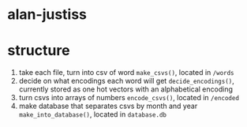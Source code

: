# alan-justiss

# structure

1. take each file, turn into csv of word `make_csvs()`, located in `/words`
2. decide on what encodings each word will get `decide_encodings()`, currently stored as one hot vectors with an alphabetical encoding
3. turn csvs into arrays of numbers `encode_csvs()`, located in `/encoded`
2. make database that separates csvs by month and year `make_into_database()`, located in `database.db`

